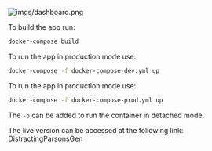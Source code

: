 ![imgs/dashboard.png](thedahsboard)

To build the app run:
```bash
docker-compose build
```

To run the app in production mode use:
```bash
docker-compose -f docker-compose-dev.yml up   
```

To run the app in production mode use:
```bash
docker-compose -f docker-compose-prod.yml up   
```

The `-b` can be added to run the container in detached mode.

The live version can be accessed at the following link: [DistractingParsonsGen](http://18.119.102.53:3000/)
